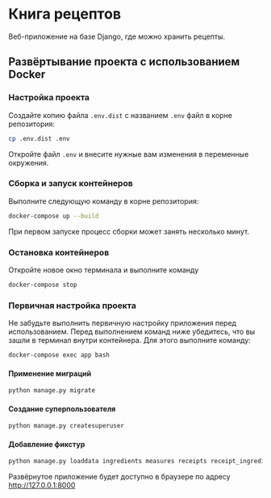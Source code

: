 # Книга рецептов

Веб-приложение на базе Django, где можно хранить рецепты.

## Развёртывание проекта с использованием Docker

### Настройка проекта

Создайте копию файла `.env.dist` с названием `.env` файл в корне репозитория:

```bash
cp .env.dist .env
```

Откройте файл `.env` и внесите нужные вам изменения в переменные окружения.

### Сборка и запуск контейнеров

Выполните следующую команду в корне репозитория:

```bash
docker-compose up --build
```

При первом запуске процесс сборки может занять несколько минут.

### Остановка контейнеров

Откройте новое окно терминала и выполните команду

```bash
docker-compose stop
```

### Первичная настройка проекта

Не забудьте выполнить первичную настройку приложения перед использованием. Перед выполнением команд ниже убедитесь, что вы зашли в терминал внутри контейнера. Для этого выполните команду:

```bash
docker-compose exec app bash
```

#### Применение миграций

```bash
python manage.py migrate
```

#### Создание суперпользователя

```bash
python manage.py createsuperuser
```

#### Добавление фикстур

```bash
python manage.py loaddata ingredients measures receipts receipt_ingredients
```

Развёрнутое приложение будет доступно в браузере по адресу http://127.0.0.1:8000
